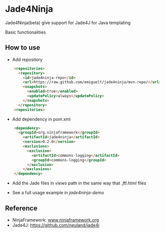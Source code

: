 # Jade4Ninja

Jade4Ninja(beta) give support for Jade4J for Java templating

Basic functionalities

## How to use


* Add repository

```HTML
    <repositories>
      <repository>
        <id>jade4ninja-repo</id>
        <url>https://raw.github.com/emiguelt/jade4ninja/mvn-repo/</url>
        <snapshots>
          <enabled>true</enabled>
          <updatePolicy>always</updatePolicy>
        </snapshots>
      </repository>
    <repositories>
```

* Add dependency in pom.xml

```HTML
    <dependency>
      <groupId>org.ninjaframework</groupId>
        <artifactId>jade4ninja</artifactId>
        <version>0.2.0</version>
        <exclusions>
          <exclusion>
            <artifactId>commons-logging</artifactId>
            <groupId>commons-logging</groupId>
          </exclusion>
        </exclusions>
    </dependency>
```

* Add the Jade files in _views_ path in the same way that _.ftl.html_ files

* See a full usage example in _jade4ninja-demo_


## Reference

* NinjaFramework: www.ninjaframework.org
* Jade4J: https://github.com/neuland/jade4j
